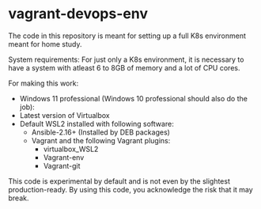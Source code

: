 # vagrant-devops-env

The code in this repository is meant for setting up a full K8s environment meant for home study.

System requirements:
For just only a K8s environment, it is necessary to have a system with atleast 6 to 8GB of memory and a lot of CPU cores. 

For making this work:
- Windows 11 professional (Windows 10 professional should also do the job):
- Latest version of Virtualbox   
- Default WSL2 installed with following software:
  - Ansible-2.16+ (Installed by DEB packages)
  - Vagrant and the following Vagrant plugins:
    - virtualbox_WSL2
    - Vagrant-env
    - Vagrant-git
          
This code is experimental by default and is not even by the slightest production-ready. By using this code, you acknowledge the risk that it may break. 
